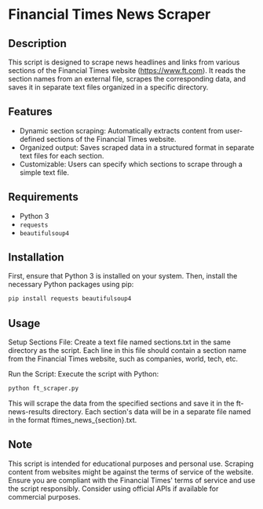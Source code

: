 # Financial Times News Scraper

## Description
This script is designed to scrape news headlines and links from various sections of the Financial Times website (https://www.ft.com). It reads the section names from an external file, scrapes the corresponding data, and saves it in separate text files organized in a specific directory.

## Features
- Dynamic section scraping: Automatically extracts content from user-defined sections of the Financial Times website.
- Organized output: Saves scraped data in a structured format in separate text files for each section.
- Customizable: Users can specify which sections to scrape through a simple text file.


## Requirements
- Python 3
- `requests`
- `beautifulsoup4`

## Installation
First, ensure that Python 3 is installed on your system. Then, install the necessary Python packages using pip:

```bash
pip install requests beautifulsoup4
```

## Usage
Setup Sections File: Create a text file named sections.txt in the same directory as the script. Each line in this file should contain a section name from the Financial Times website, such as companies, world, tech, etc.

Run the Script: Execute the script with Python:
```bash
python ft_scraper.py
```

This will scrape the data from the specified sections and save it in the ft-news-results directory. Each section's data will be in a separate file named in the format ftimes_news_{section}.txt.

## Note
This script is intended for educational purposes and personal use. Scraping content from websites might be against the terms of service of the website. Ensure you are compliant with the Financial Times' terms of service and use the script responsibly. Consider using official APIs if available for commercial purposes.

